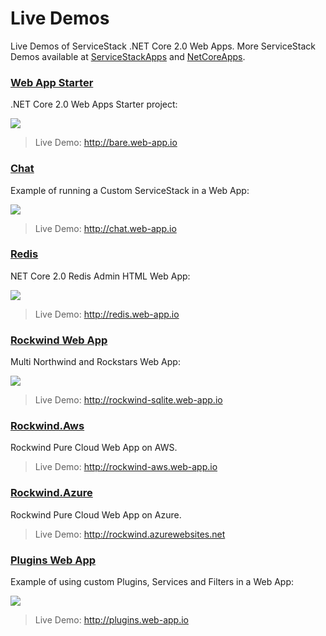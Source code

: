 # Live Demos

Live Demos of ServiceStack .NET Core 2.0 Web Apps. More ServiceStack Demos available at [ServiceStackApps](https://github.com/ServiceStackApps/LiveDemos) and [NetCoreApps](https://github.com/NetCoreApps/LiveDemos).

### [Web App Starter](https://github.com/NetCoreWebApps/WebAppStarter)

.NET Core 2.0 Web Apps Starter project:

[![](http://templates.servicestack.net/assets/img/screenshots/bare.png)](http://bare.web-app.io)
> Live Demo: http://bare.web-app.io

### [Chat](https://github.com/NetCoreWebApps/Chat)

Example of running a Custom ServiceStack in a Web App:

[![](http://templates.servicestack.net/assets/img/screenshots/chat.png)](http://chat.web-app.io)

> Live Demo: http://chat.web-app.io

### [Redis](https://github.com/NetCoreWebApps/Redis)

NET Core 2.0 Redis Admin HTML Web App:

[![](http://templates.servicestack.net/assets/img/screenshots/redis.png)](http://redis.web-app.io)
> Live Demo: http://redis.web-app.io

### [Rockwind Web App](https://github.com/NetCoreWebApps/Rockwind)

Multi Northwind and Rockstars Web App:

[![](http://templates.servicestack.net/assets/img/screenshots/rockwind.png)](http://rockwind-sqlite.web-app.io)

> Live Demo: http://rockwind-sqlite.web-app.io

### [Rockwind.Aws](https://github.com/NetCoreWebApps/Rockwind.Aws)

Rockwind Pure Cloud Web App on AWS.

> Live Demo: http://rockwind-aws.web-app.io

### [Rockwind.Azure](https://github.com/NetCoreWebApps/Rockwind.Azure)

Rockwind Pure Cloud Web App on Azure.

> Live Demo: http://rockwind.azurewebsites.net

### [Plugins Web App](https://github.com/NetCoreWebApps/Plugins)

Example of using custom Plugins, Services and Filters in a Web App:

[![](http://templates.servicestack.net/assets/img/screenshots/plugins.png)](http://plugins.web-app.io)

> Live Demo: http://plugins.web-app.io

